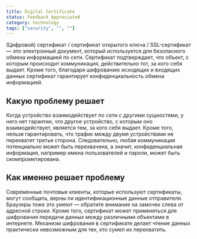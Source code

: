```yaml
---
title: Digital Certificate
status: Feedback Appreciated
category: technology
tags: ["security", "", ""]
---
```


(Цифровой) сертификат / сертификат открытого ключа / SSL-сертификат — это электронный документ, который используется для безопасного обмена информацией по сети. 
Сертификат подтверждает, что объект, с которым происходит коммуникация, действительно тот, за кого себя выдает.
Кроме того, благодаря шифрованию исходящих и входящих данных сертификат гарантирует конфиденциальность обмена информацией.

## Какую проблему решает

Когда устройство взаимодействует по сети с другими сущностями, у него нет гарантии, что другое устройство, с которым оно взаимодействует, является тем, за кого себя выдает.
Кроме того, нельзя гарантировать, что трафик между двумя устройствами не перехватит третья сторона.
Следовательно, любая коммуникация потенциально может быть перехвачена, а значит, конфиденциальная информация, например имена пользователей и пароли, может быть скомпрометирована. 

## Как именно решает проблему

Современные почтовые клиенты, которые используют сертификаты, могут сообщать, верны ли идентификационные данные отправителя. Браузеры тоже это умеют — обратите внимание на замочек слева от адресной строки.
Кроме того, сертификат может применяться для шифрования передачи данных между различными объектами в интернете.
Механизм шифрования в сертификате делает чтение данных практически невозможным для тех, кто сумел их перехватить.
